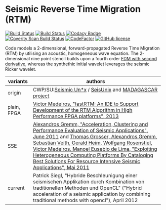 <!--
SPDX-License-Identifier: BSD-2-Clause

SPDX-FileCopyrightText: 2017 Dr.-Ing. Patrick Siegl <patrick@siegl.it>
-->

# Seismic Reverse Time Migration (RTM)

[![Build Status](https://circleci.com/gh/psiegl/seismic-rtm.svg?style=svg)](https://circleci.com/gh/psiegl/seismic-rtm)
[![Build Status](https://dev.azure.com/psiegl/seismic-rtm/_apis/build/status/psiegl.seismic-rtm?branchName=master)](https://dev.azure.com/psiegl/seismic-rtm/_build/latest?definitionId=1&branchName=master)
[![Codacy Badge](https://api.codacy.com/project/badge/Grade/2db350f5b41b44d19403ab0a51350ef6)](https://www.codacy.com/app/psiegl/seismic-rtm?utm_source=github.com&amp;utm_medium=referral&amp;utm_content=psiegl/seismic-rtm&amp;utm_campaign=Badge_Grade)
[![Coverity Scan Build Status](https://img.shields.io/coverity/scan/18474.svg)](https://scan.coverity.com/projects/psiegl-seismic-rtm)
[![CodeFactor](https://www.codefactor.io/repository/github/psiegl/seismic-rtm/badge/master)](https://www.codefactor.io/repository/github/psiegl/seismic-rtm/overview/master)
[![GitHub license](https://img.shields.io/github/license/psiegl/seismic-rtm.svg)](https://raw.githubusercontent.com/psiegl/seismic-rtm/master/LICENSES/BSD-2-Clause.txt)

Code models a 2-dimensional, forward-propagated Reverse Time Migration (RTM) by utilising an acoustic, homogeneous wave equation.
The 2-dimensional nine point stencil builds upon a fourth order [FDM with second derivative](https://en.wikipedia.org/wiki/Five-point_stencil#Higher_derivatives), whereas the synthethic initial wavelet leverages the seismic Ricker wavelet.

| variants    | authors |
| ----------- | ------- |
| origin      | CWP/SU:[Seismic Un*x](https://pubs.usgs.gov/of/2001/of01-326/HTML/SEISUNIX.HTM) / [SeisUnix](https://github.com/JohnWStockwellJr/SeisUnix) and [MADAGASCAR project](http://www.ahay.org/) |
| plain, FPGA | [Victor Medeiros, "fastRTM: An IDE to Support Development of the RTM Algorithm in High Performance FPGA platforms", 2013](https://repositorio.ufpe.br/handle/123456789/12299) |
| SSE         | [Alexandros Gremm, "Acceleration, Clustering and Performance Evaluation of Seismic Applications", June 2011](https://github.com/agremm/Seismic) and [Thomas Grosser, Alexandros Gremm, Sebastian Veith, Gerald Heim, Wolfgang Rosenstiel, Victor Medeiros, Manoel Eusebio de Lima, "Exploiting Heterogeneous Computing Platforms By Cataloging Best Solutions For Resource Intensive Seismic Applications", Mai 2011](https://www.thinkmind.org/index.php?view=article&articleid=intensive_2011_2_20_30034) |
| current     | Patrick Siegl, "Hybride Beschleunigung einer seismischen Applikation durch Kombination von traditionellen Methoden und OpenCL" ("Hybrid acceleration of a seismic application by combining traditional methods with opencl"), April 2012 |
